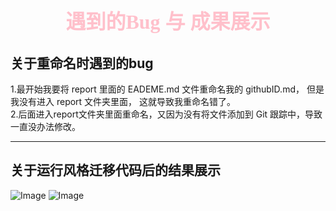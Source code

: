 # <center><font face = 楷体 color = pink size = 6>遇到的Bug 与 成果展示   </font></center>
## 关于重命名时遇到的bug  
1.最开始我要将 report 里面的 EADEME.md 文件重命名我的 githubID.md， 但是我没有进入 report 文件夹里面， 这就导致我重命名错了。  
2.后面进入report文件夹里面重命名，又因为没有将文件添加到 Git 跟踪中，导致一直没办法修改。

---
##  关于运行风格迁移代码后的结果展示
![Image](https://github.com/user-attachments/assets/a0aa63e6-8837-4454-8f54-b82b058be61f)
![Image](https://github.com/user-attachments/assets/0e056e1d-b153-403d-a003-b4936f7f81cf)